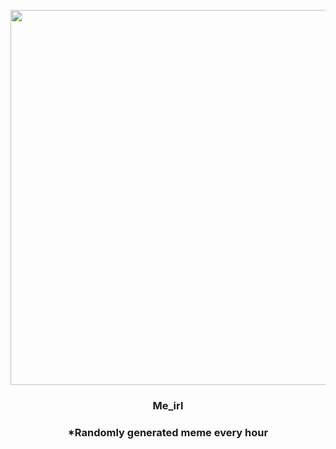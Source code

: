 <p align="center">
        <img src="https://i.redd.it/l87g3pr90jl91.jpg" width="600" height="600">
        </p>
        <h3 align="center">Me_irl</h3>
        <h3 align="center">*Randomly generated meme every hour</h3>
    
